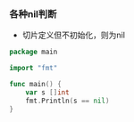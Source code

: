 ### 各种nil判断
- 切片定义但不初始化，则为nil
```go
package main

import "fmt"

func main() {
	var s []int
	fmt.Println(s == nil)
}
```